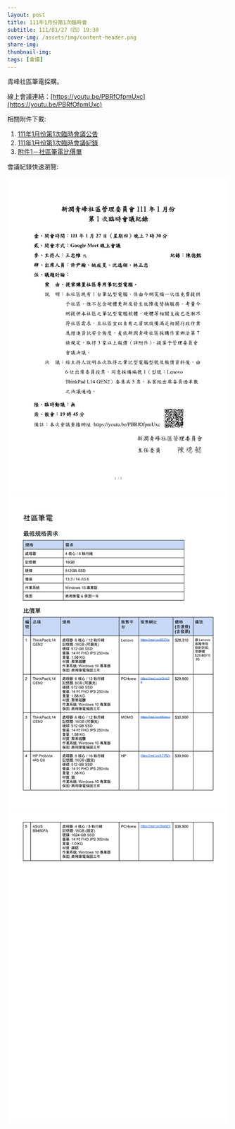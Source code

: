 ```yaml
---
layout: post
title: 111年1月份第1次臨時會
subtitle: 111/01/27（四）19:30
cover-img: /assets/img/content-header.png
share-img: 
thumbnail-img:
tags: [會議]
---
```


青峰社區筆電採購。

線上會議連結：[https://youtu.be/PBRfOfpmUxc](https://youtu.be/PBRfOfpmUxc)

相關附件下載:

1. [111年1月份第1次臨時會議公告](../assets/post/20220127/111年1月份第1次臨時會議公告.pdf)
2. [111年1月份第1次臨時會議紀錄](../assets/post/20220127/111年1月份第1次臨時會議紀錄.pdf)
3. [附件1－社區筆電比價單](../assets/post/20220127/附件1－社區筆電比價單.pdf)

會議紀錄快速瀏覽:

![](../assets/post/20220127/meeting-minutes-01.png)
![](../assets/post/20220127/meeting-minutes-02.png)
![](../assets/post/20220127/meeting-minutes-03.png)